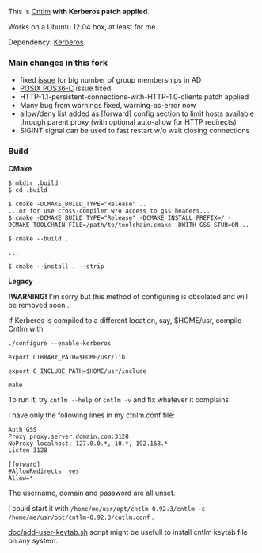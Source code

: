 This is [Cntlm](http://cntlm.sourceforge.net/) **with Kerberos patch applied**.

Works on a Ubuntu 12.04 box, at least for me.

Dependency: [Kerberos](http://web.mit.edu/kerberos/).

### Main changes in this fork
* fixed [issue](https://github.com/metaphox/cntlm-gss/issues/2) for big number of group memberships in AD
* [POSIX POS36-C](https://wiki.sei.cmu.edu/confluence/display/c/POS36-C.+Observe+correct+revocation+order+while+relinquishing+privileges) issue fixed
* HTTP-1.1-persistent-connections-with-HTTP-1.0-clients patch applied
* Many bug from warnings fixed, warning-as-error now
* allow/deny list added as [forward] config section to limit hosts available through parent proxy (with optional auto-allow for HTTP redirects)
* SIGINT signal can be used to fast restart w/o wait closing connections

### Build
**CMake**
```
$ mkdir .build
$ cd .build

$ cmake -DCMAKE_BUILD_TYPE="Release" ..
...or for use cross-compiler w/o access to gss headers...
$ cmake -DCMAKE_BUILD_TYPE="Release" -DCMAKE_INSTALL_PREFIX=/ -DCMAKE_TOOLCHAIN_FILE=/path/to/toolchain.cmake -DWITH_GSS_STUB=ON ..

$ cmake --build .

...

$ cmake --install . --strip
```

**Legacy**

**!WARNING!** I'm sorry but this method of configuring is obsolated and will be removed soon...

If Kerberos is compiled to a different location, say, $HOME/usr, compile Cntlm with

```
./configure --enable-kerberos

export LIBRARY_PATH=$HOME/usr/lib

export C_INCLUDE_PATH=$HOME/usr/include

make
```

To run it, try `cntlm --help` or `cntlm -v` and fix whatever it complains.

I have only the following lines in my ctnlm.conf file:

```
Auth GSS
Proxy proxy.server.domain.com:3128
NoProxy localhost, 127.0.0.*, 10.*, 192.168.*
Listen 3128

[forward]
#AllowRedirects  yes
Allow=*
```

The username, domain and password are all unset.

I could start it with `/home/me/usr/opt/cntlm-0.92.3/cntlm -c /home/me/usr/opt/cntlm-0.92.3/cntlm.conf` .

[doc/add-user-keytab.sh](doc/add-user-keytab.sh) script might be usefull to install cntlm keytab file on any system.
